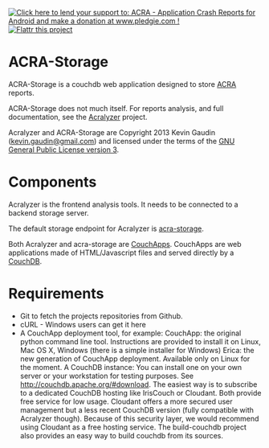 [![Click here to lend your support to: ACRA - Application Crash Reports for Android and make a donation at www.pledgie.com !](https://pledgie.com/campaigns/18789.png?skin_name=chrome)](http://www.pledgie.com/campaigns/18789) [![Flattr this project](http://api.flattr.com/button/flattr-badge-large.png)](https://flattr.com/submit/auto?user_id=kevingaudin&url=http://acra.ch&title=ACRA%20-%20Application%20Crash%20Reports%20for%20Android&language=&tags=opensource%2Candroid&category=software&description=ACRA%20%28Application%20Crash%20Reports%20for%20Android%29%20is%20an%20open%20source%20android%20library%20for%20developers%2C%20enabling%20their%20apps%20to%20send%20detailed%20reports%20when%20they%20crash.)

ACRA-Storage
============

ACRA-Storage is a couchdb web application designed to store [ACRA](http://acra.ch) reports.

ACRA-Storage does not much itself. For reports analysis, and full documentation, see the [Acralyzer](http://github.com/ACRA/acralyzer) project.

Acralyzer and ACRA-Storage are Copyright 2013 Kevin Gaudin (kevin.gaudin@gmail.com) and licensed under the terms of the [GNU General Public License version 3](COPYING).


Components
==========

Acralyzer is the frontend analysis tools. It needs to be connected to a backend storage server.

The default storage endpoint for Acralyzer is [acra-storage](http://github.com/ACRA/acra-storage).

Both Acralyzer and acra-storage are [CouchApps](http://couchapp.org).
CouchApps are web applications made of HTML/Javascript files and served directly by a [CouchDB](http://couchdb.apache.org).

Requirements
==========
+ Git to fetch the projects repositories from Github.
+ cURL - Windows users can get it here
+ A CouchApp deployment tool, for example:
CouchApp: the original python command line tool. Instructions are provided to install it on Linux, Mac OS X, Windows (there is a simple installer for Windows)
Erica: the new generation of CouchApp deployment. Available only on Linux for the moment.
A CouchDB instance:
You can install one on your own server or your workstation for testing purposes. See http://couchdb.apache.org/#download.
The easiest way is to subscribe to a dedicated CouchDB hosting like IrisCouch or Cloudant. Both provide free service for low usage. Cloudant offers a more secured user management but a less recent CouchDB version (fully compatible with Acralyzer though). Because of this security layer, we would recommend using Cloudant as a free hosting service.
The build-couchdb project also provides an easy way to build couchdb from its sources.


